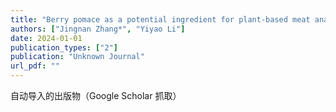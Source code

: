 ```yaml
---
title: "Berry pomace as a potential ingredient for plant‐based meat analogs"
authors: ["Jingnan Zhang*", "Yiyao Li"]
date: 2024-01-01
publication_types: ["2"]
publication: "Unknown Journal"
url_pdf: ""
---
```


自动导入的出版物（Google Scholar 抓取）
